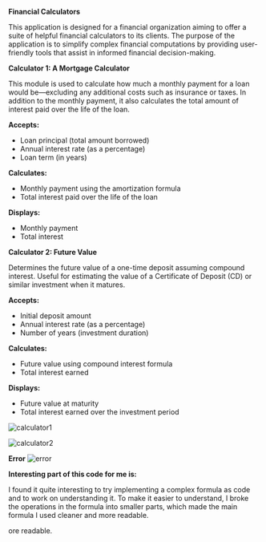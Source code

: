 <b>Financial Calculators</b>
<p>This application is designed for a financial organization aiming to offer a suite of helpful financial calculators to its clients. The purpose of the application is to simplify complex financial computations by providing user-friendly tools that assist in informed financial decision-making.</p>

<b>Calculator 1: A Mortgage Calculator </b>
<p>This module is used to calculate how much a monthly payment for a loan would be—excluding any additional costs such as insurance or taxes. In addition to the monthly payment, it also calculates the total amount of interest paid over the life of the loan.</p>

<b>Accepts:</b>

- Loan principal (total amount borrowed)
- Annual interest rate (as a percentage)
- Loan term (in years) <br>

<b>Calculates:</b>

- Monthly payment using the amortization formula
- Total interest paid over the life of the loan <br>

<b>Displays:</b>

- Monthly payment
- Total interest

<b>Calculator 2: Future Value </b>
<p>Determines the future value of a one-time deposit assuming compound interest. Useful for estimating the value of a Certificate of Deposit (CD) or similar investment when it matures.</p>

<b>Accepts:</b>

- Initial deposit amount
- Annual interest rate (as a percentage)
- Number of years (investment duration)<br>

<b>Calculates:</b>

- Future value using compound interest formula
- Total interest earned<br>

<b>Displays:</b>

- Future value at maturity
- Total interest earned over the investment period

![calculator1](https://github.com/user-attachments/assets/e74868ad-a0c3-4d83-ae6b-94efc00a5c9a)

![calculator2](https://github.com/user-attachments/assets/1d34434a-8a74-4a97-a2b9-bfb8f1c563df)

<b>Error</b>
![error](https://github.com/user-attachments/assets/7be24c8a-7cfe-4b07-b285-601dfe4d5b8c)

<b>Interesting part of this code for me is: </b>

<p>I found it quite interesting to try implementing a complex formula as code and to work on understanding it. To make it easier to understand, I broke the operations in the formula into smaller parts, which made the main formula I used cleaner and more readable.</p>



ore readable.